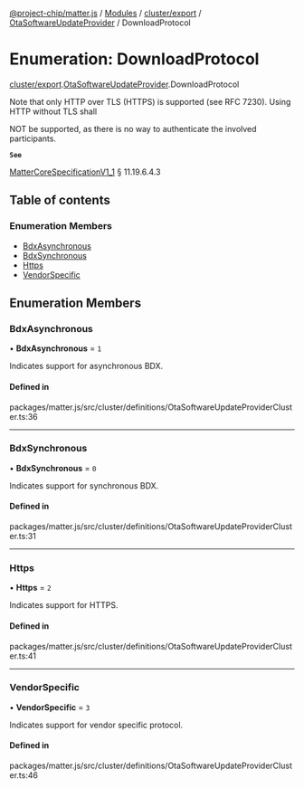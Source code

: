 [@project-chip/matter.js](../README.md) / [Modules](../modules.md) / [cluster/export](../modules/cluster_export.md) / [OtaSoftwareUpdateProvider](../modules/cluster_export.OtaSoftwareUpdateProvider.md) / DownloadProtocol

# Enumeration: DownloadProtocol

[cluster/export](../modules/cluster_export.md).[OtaSoftwareUpdateProvider](../modules/cluster_export.OtaSoftwareUpdateProvider.md).DownloadProtocol

Note that only HTTP over TLS (HTTPS) is supported (see RFC 7230). Using HTTP without TLS shall

NOT be supported, as there is no way to authenticate the involved participants.

**`See`**

[MatterCoreSpecificationV1_1](../interfaces/spec_export.MatterCoreSpecificationV1_1.md) § 11.19.6.4.3

## Table of contents

### Enumeration Members

- [BdxAsynchronous](cluster_export.OtaSoftwareUpdateProvider.DownloadProtocol.md#bdxasynchronous)
- [BdxSynchronous](cluster_export.OtaSoftwareUpdateProvider.DownloadProtocol.md#bdxsynchronous)
- [Https](cluster_export.OtaSoftwareUpdateProvider.DownloadProtocol.md#https)
- [VendorSpecific](cluster_export.OtaSoftwareUpdateProvider.DownloadProtocol.md#vendorspecific)

## Enumeration Members

### BdxAsynchronous

• **BdxAsynchronous** = ``1``

Indicates support for asynchronous BDX.

#### Defined in

packages/matter.js/src/cluster/definitions/OtaSoftwareUpdateProviderCluster.ts:36

___

### BdxSynchronous

• **BdxSynchronous** = ``0``

Indicates support for synchronous BDX.

#### Defined in

packages/matter.js/src/cluster/definitions/OtaSoftwareUpdateProviderCluster.ts:31

___

### Https

• **Https** = ``2``

Indicates support for HTTPS.

#### Defined in

packages/matter.js/src/cluster/definitions/OtaSoftwareUpdateProviderCluster.ts:41

___

### VendorSpecific

• **VendorSpecific** = ``3``

Indicates support for vendor specific protocol.

#### Defined in

packages/matter.js/src/cluster/definitions/OtaSoftwareUpdateProviderCluster.ts:46
